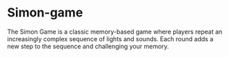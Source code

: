 # Simon-game
The Simon Game is a classic memory-based game where players repeat an increasingly complex sequence of lights and sounds. Each round adds a new step to the sequence and challenging your memory.
